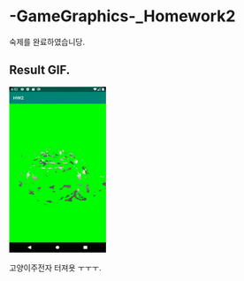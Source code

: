 # -GameGraphics-_Homework2
숙제를 완료하였습니당.


## Result GIF.
<img src="GameGraphics-Homework2/img/Mission_Complete.gif" width="175" height="300">

고양이주전자 터져욧 ㅜㅜㅜ.
